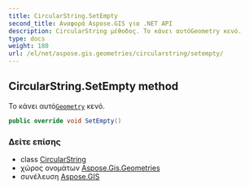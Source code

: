 ```yaml
---
title: CircularString.SetEmpty
second_title: Αναφορά Aspose.GIS για .NET API
description: CircularString μέθοδος. Το κάνει αυτόGeometry κενό.
type: docs
weight: 180
url: /el/net/aspose.gis.geometries/circularstring/setempty/
---
```

## CircularString.SetEmpty method

Το κάνει αυτό[`Geometry`](../../geometry/) κενό.

```csharp
public override void SetEmpty()
```

### Δείτε επίσης

* class [CircularString](../)
* χώρος ονομάτων [Aspose.Gis.Geometries](../../circularstring/)
* συνέλευση [Aspose.GIS](../../../)


